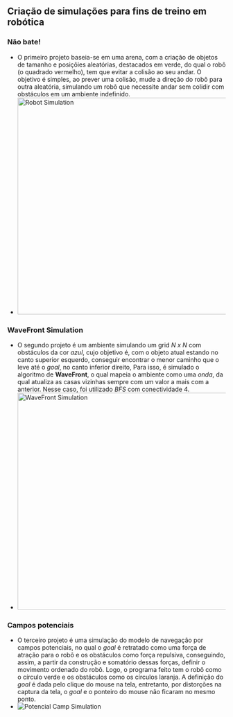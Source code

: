 ## Criação de simulações para fins de treino em robótica

### Não bate!
* O primeiro projeto baseia-se em uma arena, com a criação de objetos de tamanho e posiçõies aleatórias, destacados em verde, do qual o robô (o quadrado vermelho), tem que evitar a colisão ao seu andar. O objetivo é simples, ao prever uma colisão, mude a direção do robô para outra aleatória, simulando um robô que necessite andar sem colidir com obstáculos em um ambiente indefinido.
* <img src="https://i.ibb.co/JFVD1w0/Robot-Simulation.png" alt="Robot Simulation" width="500"/>

### WaveFront Simulation
* O segundo projeto é um ambiente simulando um grid *N x N* com obstáculos da cor *azul*, cujo objetivo é, com o objeto atual estando no canto superior esquerdo, conseguir encontrar o menor caminho que o leve até o *goal*, no canto inferior direito, Para isso, é simulado o algoritmo de **WaveFront**, o qual mapeia o ambiente como uma *onda*, da qual atualiza as casas vizinhas sempre com um valor a mais com a anterior. Nesse caso, foi utilizado *BFS* com conectividade 4.
* <img src="https://i.ibb.co/LYbwTcP/wavefront.gif" alt="WaveFront Simulation" width="500"/>

### Campos potenciais
* O terceiro projeto é uma simulação do modelo de navegação por campos potenciais, no qual o *goal* é retratado como uma força de atração para o robô e os obstáculos como força repulsiva, conseguindo, assim, a partir da construção e somatório dessas forças, definir o movimento ordenado do robô. Logo, o programa feito tem o robô como o círculo verde e os obstáculos como os círculos laranja. A definição do *goal* é dada pelo clique do mouse na tela, entretanto, por distorções na captura da tela, o *goal* e o ponteiro do mouse não ficaram no mesmo ponto.
* <img src="https://i.ibb.co/HCJ0qjG/Vetorial-Camp-Simulator-2022-06-08-09-55-30.gif" alt="Potencial Camp Simulation"/> 
